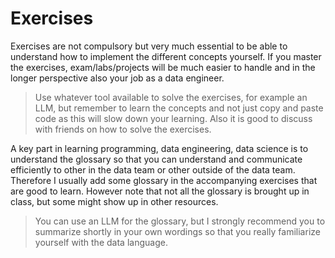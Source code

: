 # Exercises

Exercises are not compulsory but very much essential to be able to understand how to implement the different concepts yourself. If you master the exercises, exam/labs/projects will be much easier to handle and in the longer perspective also your job as a data engineer.

> Use whatever tool available to solve the exercises, for example an LLM, but remember to learn the concepts and not just copy and paste code as this will slow down your learning. Also it is good to discuss with friends on how to solve the exercises.

A key part in learning programming, data engineering, data science is to understand the glossary so that you can understand and communicate efficiently to other in the data team or other outside of the data team. Therefore I usually add some glossary in the accompanying exercises that are good to learn. However note that not all the glossary is brought up in class, but some might show up in other resources.

> You can use an LLM for the glossary, but I strongly recommend you to summarize shortly in your own wordings so that you really familiarize yourself with the data language.
